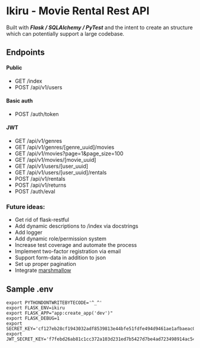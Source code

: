 # Ikiru - Movie Rental Rest API
Built with __*Flask / SQLAlchemy / PyTest*__
and the intent to create an structure which can potentially support a large codebase.


## Endpoints
#### Public
* GET /index
* POST /api/v1/users
#### Basic auth
* POST /auth/token
#### JWT
* GET /api/v1/genres
* GET /api/v1/genres/[genre_uuid]/movies
* GET /api/v1/movies?page=1&page_size=100
* GET /api/v1/movies/[movie_uuid]
* GET /api/v1/users/[user_uuid]
* GET /api/v1/users/[user_uuid]/rentals
* POST /api/v1/rentals
* POST /api/v1/returns
* POST /auth/eval

### Future ideas:
* Get rid of flask-restful
* Add dynamic descriptions to /index via docstrings
* Add logger
* Add dynamic role/permission system
* Increase test coverage and automate the process
* Implement two-factor registration via email
* Support form-data in addition to json
* Set up proper pagination
* Integrate [marshmallow](https://marshmallow.readthedocs.io/en/stable/)


## Sample .env
```shell script
export PYTHONDONTWRITEBYTECODE='^_^'
export FLASK_ENV=ikiru
export FLASK_APP="app:create_app('dev')"
export FLASK_DEBUG=1
export SECRET_KEY='cf127eb28cf1943032adf8539813e44bfe51fdfe494d9461ae1afbaeac01803bd3d70176d23168c4fbc89525857574d17a9139b7cbc089d29ae3b3dc00e0c30c'
export JWT_SECRET_KEY='f7febd26ab81c1cc372a103d231ed7b5427d7be4ad723498914ac54c95c7bcb49a41ee97d2cbd5b5c9a8757f2305d99c786624472bfb56a8f654ef15285fd6e3'
```